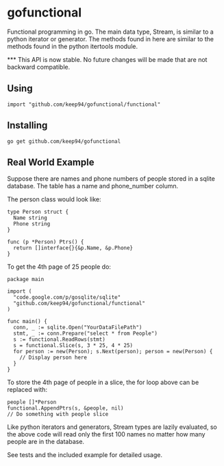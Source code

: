 # gofunctional

Functional programming in go. The main data type, Stream, is similar to
a python iterator or generator. The methods found in here are similar to
the methods found in the python itertools module.

*** This API is now stable. No future changes will be made that are not backward compatible.

## Using

	import "github.com/keep94/gofunctional/functional"

## Installing

	go get github.com/keep94/gofunctional

## Real World Example

Suppose there are names and phone numbers of people stored in a sqlite
database. The table has a name and phone_number column.

The person class would look like:

	type Person struct {
	  Name string
	  Phone string
	}

	func (p *Person) Ptrs() {
	  return []interface{}{&p.Name, &p.Phone}
	}

To get the 4th page of 25 people do:

	package main

	import (
	  "code.google.com/p/gosqlite/sqlite"
	  "github.com/keep94/gofunctional/functional"
	)

	func main() {
	  conn, _ := sqlite.Open("YourDataFilePath")
	  stmt, _ := conn.Prepare("select * from People")
	  s := functional.ReadRows(stmt)
	  s = functional.Slice(s, 3 * 25, 4 * 25)
	  for person := new(Person); s.Next(person); person = new(Person) {
	    // Display person here
	  }
	}

To store the 4th page of people in a slice, the for loop above can be
replaced with:

	people []*Person
	functional.AppendPtrs(s, &people, nil)
	// Do something with people slice

Like python iterators and generators, Stream types are lazily evaluated, so
the above code will read only the first 100 names no matter how many people
are in the database.

See tests and the included example for detailed usage.

